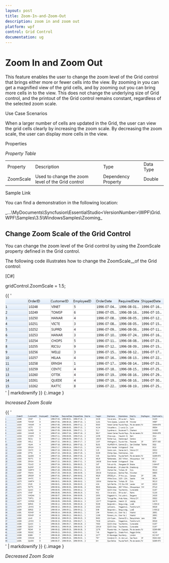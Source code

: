 ```yaml
---
layout: post
title: Zoom-In-and-Zoom-Out
description: zoom in and zoom out
platform: wpf
control: Grid Control
documentation: ug
---
```


# Zoom In and Zoom Out

This feature enables the user to change the zoom level of the Grid control that brings either more or fewer cells into the view. By zooming in you can get a magnified view of the grid cells, and by zooming out you can bring more cells in to the view. This does not change the underlying size of Grid control, and the printout of the Grid control remains constant, regardless of the selected zoom scale.

Use Case Scenarios

When a larger number of cells are updated in the Grid, the user can view the grid cells clearly by increasing the zoom scale. By decreasing the zoom scale, the user can display more cells in the view.

Properties

_Property Table_

<table>
<tr>
<td>
Property </td><td>
Description </td><td>
Type </td><td>
Data Type </td></tr>
<tr>
<td>
ZoomScale</td><td>
Used to change the zoom level of the Grid control</td><td>
Dependency Property </td><td>
Double</td></tr>
</table>


Sample Link

You can find a demonstration in the following location:

_...\MyDocuments\Syncfusion\EssentialStudio\<VersionNumber>\WPF\Grid.WPF\Samples\3.5\WindowsSamples\Zooming\_

## Change Zoom Scale of the Grid Control

You can change the zoom level of the Grid control by using the ZoomScale property defined in the Grid control.

The following code illustrates how to change the ZoomScale__of the Grid control:



[C#]

gridControl.ZoomScale = 1.5;





{{ '![](Zoom-In-and-Zoom-Out_images/Zoom-In-and-Zoom-Out_img1.png)' | markdownify }}
{:.image }


_Increased Zoom Scale_



{{ '![](Zoom-In-and-Zoom-Out_images/Zoom-In-and-Zoom-Out_img2.png)' | markdownify }}
{:.image }


_Decreased Zoom Scale_



